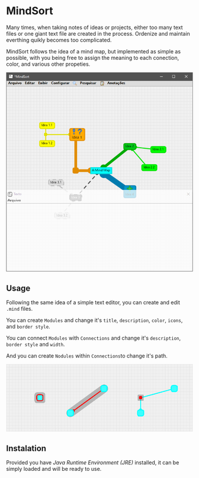 # MindSort
Many times, when taking notes of ideas or projects, either too many text files or one giant text file are created in the process. Ordenize and maintain everthing quikly becomes too complicated.

MindSort follows the idea of a mind map, but implemented as simple as possible, with you being free to assign the meaning to each conection, color, and various other propeties.

![Interface](readme/MindSort.png)

## Usage
Following the same idea of a simple text editor, you can create and edit `.mind` files.

You can create `Modules` and change it's `title`, `description`, `color`, `icons`, and `border style`.

You can connect `Modules` with `Connections` and change it's `description`, `border style` and `width`.

And you can create `Nodules` within `Connections`to change it's path.

![Objects](readme/Objetos.png)

## Instalation
Provided you have *Java Runtime Environment (JRE)* installed, it can be simply loaded and will be ready to use.

